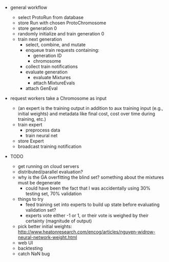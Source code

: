 - general workflow
  - select ProtoRun from database
  - store Run with chosen ProtoChromosome
  - store generation 0
  - randomly initialize and train generation 0
  - train next generation
    - select, combine, and mutate
    - enqueue train requests containing:
      - generation ID
      - chromosome
    - collect train notifications
    - evaluate generation
      - evaluate Mixtures
      - attach MixtureEvals
    - attach GenEval
  
- request workers take a Chromosome as input
  - (an expert is the training output in addition to aux training input (e.g., initial weights)
    and metadata like final cost, cost over time during training, etc.)
  - train expert
    - preprocess data
    - train neural net
  - store Expert
  - broadcast training notification
  
  
- TODO
  - get running on cloud servers
  - distributed/parallel evaluation?
  - why is the GA overfitting the blind set? something about the mixtures must be degenerate
    - could have been the fact that I was accidentally using 30% testing set, 70% validation
  - things to try
    - feed training set into experts to build up state before evaluating validation set?
    - experts vote either -1 or 1, or their vote is weighed by their certainty (magnitude of output)
  - pick better initial weights: http://www.heatonresearch.com/encog/articles/nguyen-widrow-neural-network-weight.html
  - web UI
  - backtesting
  - catch NaN bug
